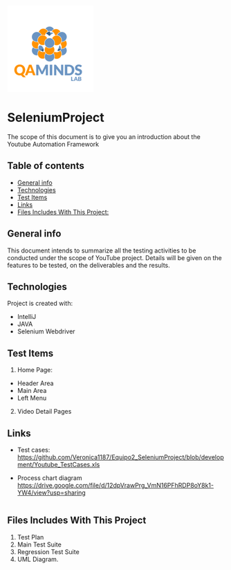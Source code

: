 ![Test Image 4](https://github.com/Veronica1187/Equipo2_SeleniumProject/blob/AdrianaBenitez/LOGO.png)
# SeleniumProject
The scope of this document is to give you an introduction about the Youtube Automation Framework

## Table of contents
* [General info](#general-info)
* [Technologies](#technologies)
* [Test Items](#test-items)
* [Links](#links)
* [Files Includes With This Project:](#files-includes-with-this-project)

## General info
This document intends to summarize all the testing activities to be conducted under the scope of YouTube project.
 Details will be given on the features to be tested, on the deliverables and the results.

## Technologies
Project is created with:
* IntelliJ
* JAVA
* Selenium Webdriver

## Test Items
1.	Home Page:
*	Header Area
*	Main Area
*	Left Menu
2.	Video Detail Pages

## Links
* Test cases: https://github.com/Veronica1187/Equipo2_SeleniumProject/blob/development/Youtube_TestCases.xls

* Process chart diagram
https://drive.google.com/file/d/12dpVrawPrg_VmN16PFhRDP8oY8k1-YW4/view?usp=sharing
```

```
## Files Includes With This Project
1. Test Plan
2. Main Test Suite
3. Regression Test Suite
4. UML Diagram.
 